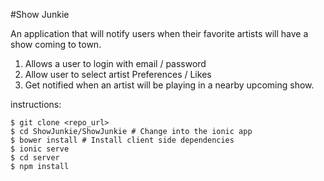 #Show Junkie

An application that will notify users when their favorite artists will have a show coming to town.

1. Allows a user to login with email / password
2. Allow user to select artist Preferences / Likes
3. Get notified when an artist will be playing in a nearby upcoming show.

instructions:

```
$ git clone <repo_url>
$ cd ShowJunkie/ShowJunkie # Change into the ionic app
$ bower install # Install client side dependencies
$ ionic serve
$ cd server
$ npm install
```

